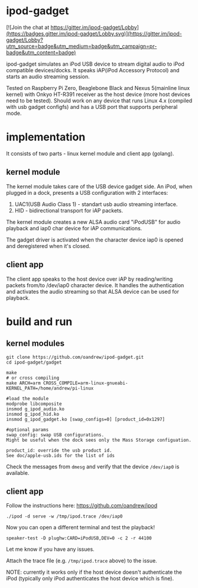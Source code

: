 # ipod-gadget
[![Join the chat at https://gitter.im/ipod-gadget/Lobby](https://badges.gitter.im/ipod-gadget/Lobby.svg)](https://gitter.im/ipod-gadget/Lobby?utm_source=badge&utm_medium=badge&utm_campaign=pr-badge&utm_content=badge)


ipod-gadget simulates an iPod USB device to stream digital audio to iPod compatible devices/docks.
It speaks iAP(iPod Accessory Protocol) and starts an audio streaming session.

Tested on Raspberry Pi Zero, Beaglebone Black and Nexus 5(mainline linux kernel) with Onkyo HT-R391 receiver as the host device (more host devices need to be tested).
Should work on any device that runs Linux 4.x (compiled with usb gadget configfs) and has a USB port that supports peripheral mode.


# implementation
It consists of two parts - linux kernel module and  client app (golang).
## kernel module
 
The kernel module takes care of the USB device gadget side. 
An iPod, when plugged in a dock, presents a USB configuration with 2 interfaces:
1. UAC1(USB Audio Class 1) - standart usb audio streaming interface.
2. HID - bidirectional transport for iAP packets.

The kernel module creates a new ALSA audio card "iPodUSB" for audio playback and iap0 char device for iAP communications.

The gadget driver is activated when the character device iap0 is opened and deregistered when it's closed.

## client app

The client app speaks to the host device over iAP by reading/writing packets from/to /dev/iap0 character device.
It handles the authentication and activates the audio streaming so that ALSA device can be used for playback.

# build and run


## kernel modules

```
git clone https://github.com/oandrew/ipod-gadget.git
cd ipod-gadget/gadget

make
# or cross compiling
make ARCH=arm CROSS_COMPILE=arm-linux-gnueabi- KERNEL_PATH=/home/andrew/pi-linux 

#load the module
modprobe libcomposite
insmod g_ipod_audio.ko
insmod g_ipod_hid.ko
insmod g_ipod_gadget.ko [swap_configs=0] [product_id=0x1297]

#optional params
swap_config: swap USB configurations. 
Might be useful when the dock sees only the Mass Storage configuation.

product_id: override the usb product id.
See doc/apple-usb.ids for the list of ids

```

Check the messages from `dmesg` and verify that the device `/dev/iap0` is available.

## client app

Follow the instructions here: https://github.com/oandrew/ipod

```
./ipod -d serve -w /tmp/ipod.trace /dev/iap0
```

Now you can open a different terminal and test the playback!

```
speaker-test -D plughw:CARD=iPodUSB,DEV=0 -c 2 -r 44100
```

Let me know if you have any issues.

Attach the trace file (e.g. `/tmp/ipod.trace` above) to the issue.

NOTE: currently it works only if the host device doesn't authenticate the iPod (typically only iPod authenticates the host device which is fine).






